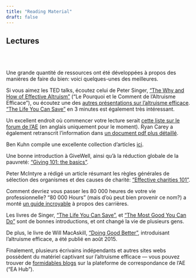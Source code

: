 ```yaml
---
title: "Reading Material"
draft: false
---
```


## Lectures
<br> <br>


Une grande quantité de ressources ont été développées à propos des manières de faire du bien: voici quelques-unes des meilleures.

Si vous aimez les TED talks, écoutez celui de Peter Singer, [“The Why and How of Effective Altruism”](https://www.youtube.com/watch?v=Diuv3XZQXyc) (“Le Pourquoi et le Comment de l’Altruisme Efficace”), ou écoutez une des [autres présentations sur l’altruisme efficace](http://effective-altruism.wikia.com/wiki/List_of_EA_Presentations). [“The Life You Can Save”](https://www.youtube.com/watch?v=onsIdBanynY) en 3 minutes est également très intéressant.

Un excellent endroit où commencer votre lecture serait [cette liste sur le forum de l’AE](http://www.effective-altruism.com/ea/6x/introduction_to_effective_altruism/) (en anglais uniquement pour le moment). Ryan Carey a également retranscrit l’information dans [un document pdf plus détaillé](http://www.careyryan.com/files/EA_Handbook.pdf).

Ben Kuhn compile une excellente collection d’articles [ici](http://www.benkuhn.net/ea-reading).

Une bonne introduction à GiveWell, ainsi qu’à la réduction globale de la pauvreté: [“Giving 101: the basics”](http://www.givewell.org/giving101).

Peter McIntyre a rédigé un article résumant les règles générales de sélection des organismes et des causes de charité: [“Effective charities 101”](http://mcntyr.com/effective-charities-101/).

Comment devriez vous passer les 80 000 heures de votre vie professionnelle? “80 000 Hours” (mais d’où peut bien provenir ce nom?) a monté [un guide incroyable](https://80000hours.org/career-guide/) à propos des carrières. 

Les livres de Singer, [“The Life You Can Save”](https://www.amazon.ca/Life-You-Can-Save-Poverty/dp/0812981561/), et [“The Most Good You Can Do”](https://www.amazon.ca/Most-Good-You-Can-Effective/dp/0300180276/) sont de bonnes introductions, et ont changé la vie de plusieurs gens.

De plus, le livre de Will MacAskill, [“Doing Good Better”](https://www.amazon.ca/Doing-Good-Better-Effective-Difference/dp/1592409105/), introduisant l’altruisme efficace, a été publié en août 2015.

Finalement, plusieurs écrivains indépendants et autres sites webs possèdent du matériel captivant sur l’altruisme efficace — vous pouvez trouver de [formidables blogs](https://eahub.org/links#blogs) sur la plateforme de correspondance de l’AE (“EA Hub”).
